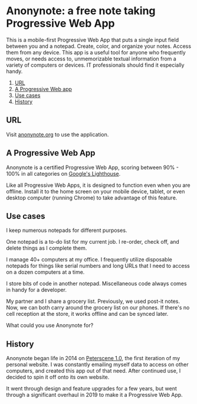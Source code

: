 # Anonynote: a free note taking Progressive Web App

This is a mobile-first Progressive Web App that puts a single input field between you and a notepad. Create, color, and organize your notes. Access them from any device. This app is a useful tool for anyone who frequently moves, or needs access to, unmemorizable textual information from a variety of computers or devices. IT professionals should find it especially handy.

1. [URL](#url)
1. [A Progressive Web app](#a-progressive-web-app)
1. [Use cases](#use-cases)
1. [History](#history)

## URL

Visit [anonynote.org](https://anonynote.org) to use the application.

## A Progressive Web App

Anonynote is a certified Progressive Web App, scoring between 90% - 100% in all categories on [Google's Lighthouse](https://developers.google.com/web/tools/lighthouse/).

Like all Progressive Web Apps, it is designed to function even when you are offline. Install it to the home screen on your mobile device, tablet, or even desktop computer (running Chrome) to take advantage of this feature.

## Use cases

I keep numerous notepads for different purposes.

One notepad is a to-do list for my current job. I re-order, check off, and delete things as I complete them.

I manage 40+ computers at my office. I frequently utilize disposable notepads for things like serial numbers and long URLs that I need to access on a dozen computers at a time.

I store bits of code in another notepad. Miscellaneous code always comes in handy for a developer.

My partner and I share a grocery list. Previously, we used post-it notes. Now, we can both carry around the grocery list on our phones. If there's no cell reception at the store, it works offline and can be synced later.

What could you use Anonynote for?

## History

Anonynote began life in 2014 on [Peterscene 1.0](https://peterscene.com), the first iteration of my personal website. I was constantly emailing myself data to access on other computers, and created this app out of that need. After continued use, I decided to spin it off onto its own website.

It went through design and feature upgrades for a few years, but went through a significant overhaul in 2019 to make it a Progressive Web App.
